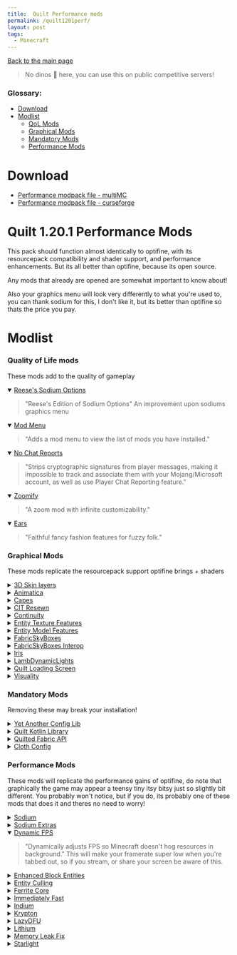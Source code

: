 ```yaml
---
title:  Quilt Performance mods
permalink: /quilt1201perf/
layout: post
tags:
  - Minecraft
---
```

[Back to the main page](/quilt1201)

<blockquote>
No dinos 🦕 here, you can use this on public competitive servers!
</blockquote>

### Glossary:

+ [Download](#download)
+ [Modlist](#modlist)
	+ [QoL Mods](#quality-of-life-mods)
	+ [Graphical Mods](#graphical-mods)	
	+ [Mandatory Mods](#mandatory-mods)
	+ [Performance Mods](#performance-mods)

# Download

+ [Performance modpack file - multiMC](https://cdn.discordapp.com/attachments/935619380866347038/1139633350668210227/VanillaPlus-1.20.1_MultiMC.zip) 
+ [Performance modpack file - curseforge](https://cdn.discordapp.com/attachments/935619380866347038/1139633350261346405/VanillaPlus-1.20.1_Curseforge_1.zip) 

# Quilt 1.20.1 Performance Mods
This pack should function almost identically to optifine, with its resourcepack compatibility and shader support, and performance enhancements. But its all better than optifine, because its open source.

Any mods that already are opened are somewhat important to know about!

Also your graphics menu will look very differently to what you're used to, you can thank sodium for this, I don't like it, but its better than optifine so thats the price you pay.

# Modlist

### Quality of Life mods

These mods add to the quality of gameplay

<details open>
<summary><a href="https://github.com/FlashyReese/reeses-sodium-options" target="_blank">Reese's Sodium Options</a></summary>
<blockquote>
"Reese's Edition of Sodium Options"
An improvement upon sodiums graphics menu
</blockquote>
</details>

<details open>
<summary><a href="https://github.com/TerraformersMC/ModMenu" target="_blank">Mod Menu</a></summary>
<blockquote>
"Adds a mod menu to view the list of mods you have installed."
</blockquote>
</details>

<details open>
<summary><a href="https://github.com/Aizistral-Studios/No-Chat-Reports" target="_blank">No Chat Reports</a></summary>
<blockquote>
"Strips cryptographic signatures from player messages, making it impossible to track and associate them with your Mojang/Microsoft account, as well as use Player Chat Reporting feature."
</blockquote>
</details>

<details open>
<summary><a href="https://github.com/isXander/Zoomify" target="_blank">Zoomify</a></summary>
<blockquote>
"A zoom mod with infinite customizability."
</blockquote>
</details>

<details open>
<summary><a href="https://ears.unascribed.com/" target="_blank">Ears</a></summary>
<blockquote>
"Faithful fancy fashion features for fuzzy folk."
</blockquote>
</details>

### Graphical Mods

These mods replicate the resourcepack support optifine brings + shaders

<details>
<summary><a href="https://github.com/tr7zw/3d-Skin-Layers" target="_blank">3D Skin layers</a></summary>
<blockquote>
"Renders the player skin layer in 3d"
</blockquote>
</details>

<details>
<summary><a href="https://github.com/FoundationGames/Animatica" target="_blank">Animatica</a></summary>
<blockquote>
"Allow for animating more game textures using the MCPatcher/OptiFine animation format"
</blockquote>
</details>

<details>
<summary><a href="https://github.com/CaelTheColher/Capes" target="_blank">Capes</a></summary>
<blockquote>
"A mod that lets you use capes from Optifine, LabyMod, Cosmetica, Wynntils, Capes++, and the MinecraftCapes Mod."
</blockquote>
</details>

<details>
<summary><a href="https://github.com/SHsuperCM/CITResewn/tree/docs" target="_blank">CIT Resewn</a></summary>
<blockquote>
"Re-implements MCPatcher's CIT"
</blockquote>
</details>

<details>
<summary><a href="https://github.com/PepperCode1/Continuity" target="_blank">Continuity</a></summary>
<blockquote>
"Continuity is a Fabric mod built around modern APIs to allow for the most efficient connected textures experience possible. It is designed to provide full Optifine parity for all resource packs that use the Optifine CTM format. Continuity also supports Optifine-format emissive textures for block and item models."
</blockquote>
</details>

<details>
<summary><a href="https://github.com/Traben-0/Entity_Texture_Features" target="_blank">Entity Texture Features</a></summary>
<blockquote>
"Adds support for resource-pack driven features for entity textures including some OptiFine features.
Supports OptiFine: Random & Custom textures, Emissive textures.
With more features such as: Blinking textures"
</blockquote>
</details>

<details>
<summary><a href="https://github.com/Traben-0/Entity_Model_Features" target="_blank">Entity Model Features</a></summary>
<blockquote>
"This is an expansion of the ETF mod, it adds support for OptiFine format Custom Entity Model (CEM) resource packs.
While still allowing you to disable this to use a different model mod :)"
</blockquote>
</details>

<details>
<summary><a href="https://github.com/AMereBagatelle/fabricskyboxes" target="_blank">FabricSkyBoxes</a></summary>
<blockquote>
"Adds custom skybox support to MC"
</blockquote>
</details>

<details>
<summary><a href="https://github.com/FlashyReese/fabricskyboxes-interop" target="_blank">FabricSkyBoxes Interop</a></summary>
<blockquote>
"FabricSkyBoxes Interoperability for MCPatcher/OptiFine Skies"
</blockquote>
</details>

<details>
<summary><a href="https://github.com/IrisShaders/Iris" target="_blank">Iris</a></summary>
<blockquote>
"A modern shaders mod for Minecraft intended to be compatible with existing OptiFine shader packs"
</blockquote>
</details>

<details>
<summary><a href="https://github.com/LambdAurora/LambDynamicLights" target="_blank">LambDynamicLights </a></summary>
<blockquote>
"Adds dynamic lights to the game."
</blockquote>
</details>

<details>
<summary><a href="https://github.com/emmods/quilt_loading_screen" target="_blank">Quilt Loading Screen</a></summary>
<blockquote>
"Makes the Minecraft loading screen have QuiltMC patches"
</blockquote>
</details>

<details>
<summary><a href="https://github.com/PinkGoosik/visuality" target="_blank">Visuality</a></summary>
<blockquote>
"Little visual improvements by adding a bunch of new particles."
</blockquote>
</details>

### Mandatory Mods

Removing these may break your installation!

<details>
<summary><a href="https://docs.isxander.dev/yet-another-config-lib" target="_blank">Yet Another Config Lib</a></summary>
<blockquote>
"Primarily, YACL is a config screen generator which covers creating a user friendly GUI in Minecraft to allow users to configure their mods easily. It also provides a separate config API to easily save and load fields for you with little to no effort."
</blockquote>
</details>

<details>
<summary><a href="https://modrinth.com/mod/qkl" target="_blank">Quilt Kotlin Library</a></summary>
<blockquote>
"Quilt Kotlin Libraries is Quilt's official Kotlin wrappers for QSL and Minecraft. It also bundles the Kotlin StdLib, and some Kotlinx libraries."
</blockquote>
</details>

<details>
<summary><a href="https://modrinth.com/mod/qsl" target="_blank">Quilted Fabric API</a></summary>
<blockquote>
"Essential standard libraries for the Quilt ecosystem. QSL gives modders Quilt-exclusive tools to add new and exciting features to their mods, while Quilted Fabric API provides compatibility with Fabric mods that use the Fabric API."
</blockquote>
</details>

<details>
<summary><a href="https://modrinth.com/mod/cloth-config" target="_blank">Cloth Config</a></summary>
<blockquote>
"Cloth Config API is a config screen api."
</blockquote>
</details>

### Performance Mods

These mods will replicate the performance gains of optifine, do note that graphically the game may appear a teensy tiny itsy bitsy just so slightly bit different. You probably won't notice, but if you do, its probably one of these mods that does it and theres no need to worry!

<details>
<summary><a href="https://github.com/CaffeineMC/sodium-fabric" target="_blank">Sodium</a></summary>
<blockquote>
"Sodium is a free and open-source optimization mod for the Minecraft client which improves frame rates and reduces micro-stutter while fixing many graphical issues in Minecraft."
</blockquote>
</details>

<details>
<summary><a href="https://github.com/FlashyReese/sodium-extra-fabric" target="_blank">Sodium Extras</a></summary>
<blockquote>
"Features that shouldn't be in Sodium."
</blockquote>
This adds optifine graphical options that you may like.
</details>

<details open>
<summary><a href="https://github.com/juliand665/Dynamic-FPS" target="_blank">Dynamic FPS</a></summary>
<blockquote>
"Dynamically adjusts FPS so Minecraft doesn't hog resources in background."
This will make your framerate super low when you're tabbed out, so if you stream, or share your screen be aware of this.
</blockquote>
</details>

<details>
<summary><a href="https://github.com/FoundationGames/EnhancedBlockEntities" target="_blank">Enhanced Block Entities</a></summary>
<blockquote>
"Optimize and customize block entity rendering with a more modern approach."
</blockquote>
</details>

<details>
<summary><a href="https://github.com/tr7zw/EntityCulling-Fabric" target="_blank">Entity Culling</a></summary>
<blockquote>
"This mod uses async path-tracing to hide Tiles/Entities that are not visible."
</blockquote>
</details>

<details>
<summary><a href="https://github.com/malte0811/FerriteCore" target="_blank">Ferrite Core</a></summary>
<blockquote>
"Reduces memory usage"
</blockquote>
</details>

<details>
<summary><a href="https://github.com/RaphiMC/ImmediatelyFast" target="_blank">Immediately Fast</a></summary>
<blockquote>
"Speed up and optimize immediate mode rendering in Minecraft"
</blockquote>
</details>

<details>
<summary><a href="https://github.com/comp500/Indium" target="_blank">Indium</a></summary>
<blockquote>
"Sodium addon providing support for the Fabric Rendering API, based on Indigo"
</blockquote>
</details>

<details>
<summary><a href="https://github.com/astei/krypton" target="_blank">Krypton</a></summary>
<blockquote>
"A Fabric mod that optimizes the Minecraft networking stack and entity tracker."
</blockquote>
</details>

<details>
<summary><a href="https://github.com/astei/lazydfu" target="_blank">LazyDFU</a></summary>
<blockquote>
"Makes DataFixerUpper more lazy"
</blockquote>
</details>

<details>
<summary><a href="https://github.com/CaffeineMC/lithium-fabric" target="_blank">Lithium</a></summary>
<blockquote>
"Lithium is a free and open-source optimization mod for Minecraft which makes a wide range of performance improvements to the game."
</blockquote>
</details>

<details>
<summary><a href="https://github.com/fxmorin/memoryleakfix" target="_blank">Memory Leak Fix</a></summary>
<blockquote>
"A mod which fixes multiple memory leaks, both client-side & server-side"
</blockquote>
</details>

<details>
<summary><a href="https://github.com/PaperMC/Starlight" target="_blank">Starlight</a></summary>
<blockquote>
"Rewrites the light engine to fix lighting performance and lighting errors"
</blockquote>
</details>


